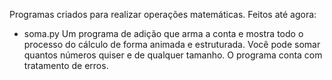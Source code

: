 Programas criados para realizar operações matemáticas.
Feitos até agora:
- soma.py
  Um programa de adição que arma a conta e mostra todo o processo do cálculo de forma animada e estruturada. Você pode somar quantos números quiser e de qualquer tamanho. O programa conta com tratamento de erros.
